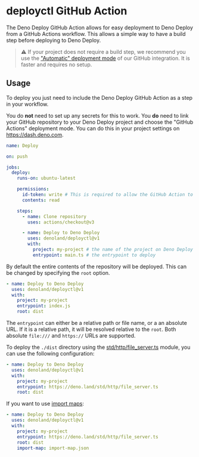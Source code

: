 # deployctl GitHub Action

The Deno Deploy GitHub Action allows for easy deployment to Deno Deploy from a
GitHub Actions workflow. This allows a simple way to have a build step before
deploying to Deno Deploy.

> ⚠ If your project does not require a build step, we recommend you use the
> ["Automatic" deployment mode][automatic-mode] of our GitHub integration. It is
> faster and requires no setup.

## Usage

To deploy you just need to include the Deno Deploy GitHub Action as a step in
your workflow.

You do **not** need to set up any secrets for this to work. You **do** need to
link your GitHub repository to your Deno Deploy project and choose the "GitHub
Actions" deployment mode. You can do this in your project settings on
https://dash.deno.com.

```yml
name: Deploy

on: push

jobs:
  deploy:
    runs-on: ubuntu-latest

    permissions:
      id-token: write # This is required to allow the GitHub Action to authenticate with Deno Deploy.
      contents: read

    steps:
      - name: Clone repository
        uses: actions/checkout@v3

      - name: Deploy to Deno Deploy
        uses: denoland/deployctl@v1
        with:
          project: my-project # the name of the project on Deno Deploy
          entrypoint: main.ts # the entrypoint to deploy
```

By default the entire contents of the repository will be deployed. This can be
changed by specifying the `root` option.

```yml
- name: Deploy to Deno Deploy
  uses: denoland/deployctl@v1
  with:
    project: my-project
    entrypoint: index.js
    root: dist
```

The `entrypoint` can either be a relative path or file name, or a an absolute
URL. If it is a relative path, it will be resolved relative to the `root`. Both
absolute `file:///` and `https://` URLs are supported.

To deploy the `./dist` directory using the [std/http/file_server.ts][fileserver]
module, you can use the following configuration:

```yml
- name: Deploy to Deno Deploy
  uses: denoland/deployctl@v1
  with:
    project: my-project
    entrypoint: https://deno.land/std/http/file_server.ts
    root: dist
```

If you want to use [import maps](https://github.com/WICG/import-maps):

```yml
- name: Deploy to Deno Deploy
  uses: denoland/deployctl@v1
  with:
    project: my-project
    entrypoint: https://deno.land/std/http/file_server.ts
    root: dist
    import-map: import-map.json
```

[automatic-mode]: https://deno.com/deploy/docs/projects#git-integration
[fileserver]: https://deno.land/std/http/file_server.ts
